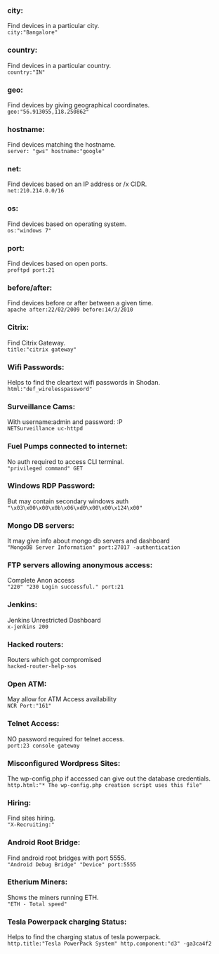 
### city:


Find devices in a particular city.  
`city:"Bangalore"`

### country:


Find devices in a particular country.  
`country:"IN"`

### geo:



Find devices by giving geographical coordinates.  
`geo:"56.913055,118.250862"`

### hostname:



Find devices matching the hostname.  
`server: "gws" hostname:"google"`

### net:



Find devices based on an IP address or /x CIDR.  
`net:210.214.0.0/16`

### os:



Find devices based on operating system.  
`os:"windows 7"`

### port:



Find devices based on open ports.  
`proftpd port:21`

### before/after:



Find devices before or after between a given time.  
`apache after:22/02/2009 before:14/3/2010`

### Citrix:



Find Citrix Gateway.  
`title:"citrix gateway"`

### Wifi Passwords:



Helps to find the cleartext wifi passwords in Shodan.  
`html:"def_wirelesspassword"`

### Surveillance Cams:



With username:admin and password: :P  
`NETSurveillance uc-httpd`

### Fuel Pumps connected to internet:



No auth required to access CLI terminal.  
`"privileged command" GET`

### Windows RDP Password:



But may contain secondary windows auth  
`"\x03\x00\x00\x0b\x06\xd0\x00\x00\x124\x00"`

### Mongo DB servers:



It may give info about mongo db servers and dashboard  
`"MongoDB Server Information" port:27017 -authentication`

### FTP servers allowing anonymous access:



Complete Anon access  
`"220" "230 Login successful." port:21`

### Jenkins:



Jenkins Unrestricted Dashboard  
`x-jenkins 200`

### Hacked routers:



Routers which got compromised  
`hacked-router-help-sos`

### Open ATM:



May allow for ATM Access availability  
`NCR Port:"161"`

### Telnet Access:



NO password required for telnet access.  
`port:23 console gateway`

### Misconfigured Wordpress Sites:



The wp-config.php if accessed can give out the database credentials.  
`http.html:"* The wp-config.php creation script uses this file"`

### Hiring:



Find sites hiring.  
`"X-Recruiting:"`

### Android Root Bridge:



Find android root bridges with port 5555.  
`"Android Debug Bridge" "Device" port:5555`

### Etherium Miners:



Shows the miners running ETH.  
`"ETH - Total speed"`

### Tesla Powerpack charging Status:



Helps to find the charging status of tesla powerpack.  
`http.title:"Tesla PowerPack System" http.component:"d3" -ga3ca4f2`
